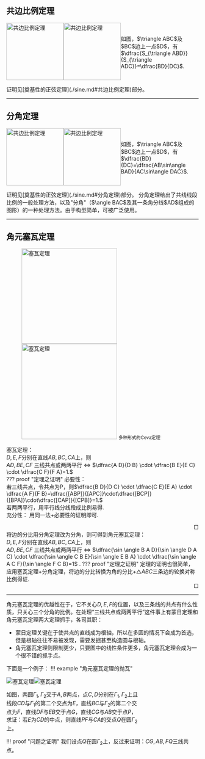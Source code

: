 ## 共边比例定理

<div>
    <img src=".https://cdn.jsdelivr.net/gh/jayi0908/jayi0908-trigonometry@master/docs/image/fen_default.png" class="light-theme-image" alt="共边比例定理" style="height: 150px; float: left">
</div>
<div>
    <img src="https://cdn.jsdelivr.net/gh/jayi0908/jayi0908-trigonometry@master/docs/image/fen_slate.png" class="dark-theme-image" alt="共边比例定理" style="height: 150px; float: left">
</div>
<br>
<p style="margin-bottom: 8px;">
    如图，$\triangle ABC$及$BC$边上一点$D$，有$\dfrac{S_{\triangle ABD}}{S_{\triangle ADC}}=\dfrac{BD}{DC}$.
</p>
<br><br>
证明见[奠基性的正弦定理](./sine.md#共边比例定理)部分。  

---

## 分角定理

<div>
    <img src="https://cdn.jsdelivr.net/gh/jayi0908/jayi0908-trigonometry@master/docs/image/fen_default.png" class="light-theme-image" alt="共边比例定理" style="height: 150px; float: left">
</div>
<div>
    <img src="https://cdn.jsdelivr.net/gh/jayi0908/jayi0908-trigonometry@master/docs/image/fen_slate.png" class="dark-theme-image" alt="共边比例定理" style="height: 150px; float: left">
</div>
<br>
<p style="margin-bottom: 8px;">
    如图，$\triangle ABC$及$BC$边上一点$D$，有$\dfrac{BD}{DC}=\dfrac{AB\sin\angle BAD}{AC\sin\angle DAC}$.
</p>
<br><br>
证明见[奠基性的正弦定理](./sine.md#分角定理)部分。  
分角定理给出了共线线段比例的一般处理方法，以及"分角"（$\angle BAC$及其一条角分线$AD$组成的图形）的一种处理方法。由于构型简单，可被广泛使用。

---

## 角元塞瓦定理

<figure>
<img src="https://cdn.jsdelivr.net/gh/jayi0908/jayi0908-trigonometry@master/docs/image/ceva_default.png" class="light-theme-image" alt="塞瓦定理" style="height: 250px">
<img src="https://cdn.jsdelivr.net/gh/jayi0908/jayi0908-trigonometry@master/docs/image/ceva_slate.png" class="dark-theme-image" alt="塞瓦定理" style="height: 250px">
<!-- <figcaption> -->
<small>多种形式的Ceva定理</small>
<!-- </figcaption> -->
</figure>

塞瓦定理：  
$D,E,F$分别在直线$AB,BC,CA$上，则  
$AD,BE,CF$ 三线共点或两两平行 $\Leftrightarrow$ $\dfrac{A D}{D B} \cdot \dfrac{B E}{E C} \cdot \dfrac{C F}{F A}=1.$  
??? proof "定理之证明"
    必要性：  
    若三线共点，令共点为P，则$\dfrac{B D}{D C} \cdot \dfrac{C E}{E A} \cdot \dfrac{A F}{F B}=\dfrac{[ABP]}{[APC]}\cdot\dfrac{[BCP]}{[BPA]}\cdot\dfrac{[CAP]}{[CPB]}=1.$  
    若两两平行，用平行线分线段成比例易得.  
    充分性：
    用同一法+必要性的证明即可.<div style="text-align: right">$\Box$</div>
将边的分比用分角定理改为分角，则可得到角元塞瓦定理：  
$D,E,F$分别在直线$AB,BC,CA$上，则  
$A D,B E,C F$ 三线共点或两两平行 $\Leftrightarrow$ $\dfrac{\sin \angle B A D}{\sin \angle D A C} \cdot \dfrac{\sin \angle C B E}{\sin \angle E B A} \cdot \dfrac{\sin \angle A C F}{\sin \angle F C B}=1$ .
??? proof "定理之证明"
    定理的证明也很简单，应用塞瓦定理+分角定理，将边的分比转换为角的分比+$\triangle ABC$三条边的轮换对称比例得证.<div style="text-align: right">$\Box$</div>

---

角元塞瓦定理的优越性在于，它不关心$D,E,F$的位置，以及三条线的共点有什么性质，只关心三个分角的比例。在处理“三线共点或两两平行”这件事上有蒙日定理和角元塞瓦定理两大定理抓手，各司其职：

- 蒙日定理关键在于使共点的直线成为根轴，所以在多圆的情况下会成为首选，但是根轴往往不易被发现，需要发掘甚至构造圆与根轴。
- 角元塞瓦定理则限制更少，只要图中的线性条件更多，角元塞瓦定理会成为一个很不错的抓手点。

下面是一个例子：
!!! example "角元塞瓦定理的抛瓦"
    <!-- <div>
        <img src="../image/ceva_eg_default.png" class="light-theme-image" alt="塞瓦定理" style="height: 250px; float: left">
    </div>
    <div>
        <img src="../image/ceva_eg_slate.png" class="dark-theme-image" alt="塞瓦定理" style="height: 250px; float: left">
    </div>
    <br><br>
    如图，两圆$\Gamma_1,\Gamma_2$交于$A,B$两点，点$C,D$分别在$\Gamma_1,\Gamma_2$上且线段$CD$与$\Gamma_1$的第二个交点为$E$，直线$BC$与圆$\Gamma_2$的第二个交点为$F$，直线$DF$与$EB$交于点$G$，直线$CG$与$AB$交于点$P$，求证：若$E$为$CD$的中点，则直线$PF$与$CA$的交点$Q$在圆$\Gamma_2$上。  
    <br><br><br><br><br><br><br> -->
    <div style="flex-wrap: wrap;">
        <div style="flex: 1; max-width: 30%;">
            <img src="https://cdn.jsdelivr.net/gh/jayi0908/jayi0908-trigonometry@master/docs/image/ceva_eg_default.png" class="light-theme-image" alt="塞瓦定理" style="max-width: 100%; height: auto; float: left">
        </div>
        <div style="flex: 1; max-width: 30%;">
            <img src="https://cdn.jsdelivr.net/gh/jayi0908/jayi0908-trigonometry@master/docs/image/ceva_eg_slate.png" class="dark-theme-image" alt="塞瓦定理" style="max-width: 100%; height: auto; ">
        </div>
        <div style="flex: 1; max-width: 70%; display: flex; align-items: center; ">
            <p>如图，两圆$\Gamma_1,\Gamma_2$交于$A,B$两点，点$C,D$分别在$\Gamma_1,\Gamma_2$上且线段$CD$与$\Gamma_1$的第二个交点为$E$，直线$BC$与$\Gamma_2$的第二个交点为$F$，直线$DF$与$EB$交于点$G$，直线$CG$与$AB$交于点$P$，求证：若$E$为$CD$的中点，则直线$PF$与$CA$的交点$Q$在圆$\Gamma_2$上。</p>
        </div>
    </div>
    <div>
    !!! proof "问题之证明"
        我们设点$Q$在圆$\Gamma_2$上，反过来证明：$CG,AB,FQ$三线共点。  
    </div>
